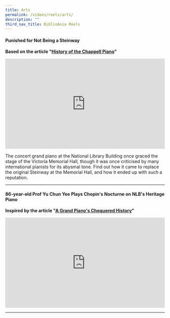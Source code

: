 ```yaml
---
title: Arts
permalink: /videos/reels/arts/
description: ""
third_nav_title: BiblioAsia Reels
---
```

#### **Punished for Not Being a Steinway**
<b> Based on the article "[History of the Chappell Piano](/vol-19/issue-3/oct-dec-2023/chappell-steinway-piano/)" </b>


<style>.embed-container {position: relative; padding-bottom: 56.25%; height: 0; overflow: hidden; max-width: 100%; } .embed-container iframe, .embed-container object, .embed-container embed { position: absolute; top: 0; left: 0; width: 100%; height: 100%; }</style><div class="embed-container"><iframe src="https://www.youtube.com/embed/osLu3J8sGTg" frameborder="0" allowfullscreen=""></iframe></div>

The concert grand piano at the National Library Building once graced the stage of the Victoria Memorial Hall, though it was once criticised by many international pianists for its abysmal tone. Find out how it came to replace the original Steinway at the Memorial Hall, and how it ended up with such a reputation.

<hr>

#### **86-year-old Prof Yu Chun Yee Plays Chopin's Nocturne on NLB's Heritage Piano**
<b>Inspired by the article  "[A Grand Piano's Chequered History](/vol-19/issue-3/oct-dec-2023/chappell-steinway-piano/)"</b>
 
<style>.embed-container {position: relative; padding-bottom: 56.25%; height: 0; overflow: hidden; max-width: 100%; } .embed-container iframe, .embed-container object, .embed-container embed { position: absolute; top: 0; left: 0; width: 100%; height: 100%; }</style><div class="embed-container"><iframe src="https://www.youtube.com/embed/eM1aWlQUvvo" frameborder="0" allowfullscreen=""></iframe></div>

<hr>